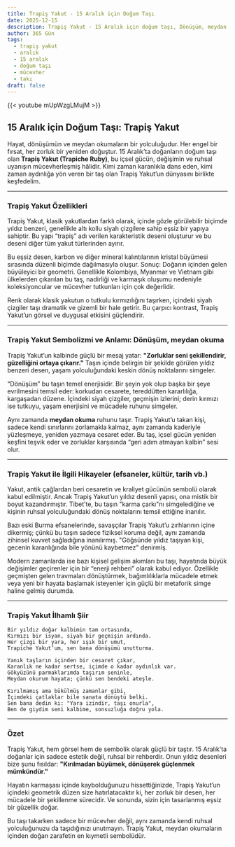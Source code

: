 ```yaml
---
title: Trapiş Yakut - 15 Aralık için Doğum Taşı
date: 2025-12-15
description: Trapiş Yakut - 15 Aralık için doğum taşı, Dönüşüm, meydan okuma sembolü. Bu özel taşın derin anlamını öğrenin.
author: 365 Gün
tags:
  - trapiş yakut
  - aralık
  - 15 aralık
  - doğum taşı
  - mücevher
  - takı
draft: false
---
```


{{< youtube mUpWzgLMujM >}}

## 15 Aralık için Doğum Taşı: Trapiş Yakut

Hayat, dönüşümün ve meydan okumaların bir yolculuğudur. Her engel bir fırsat, her zorluk bir yeniden doğuştur. 15 Aralık’ta doğanların doğum taşı olan **Trapiş Yakut (Trapiche Ruby)**, bu içsel gücün, değişimin ve ruhsal uyanışın mücevherleşmiş hâlidir. Kimi zaman karanlıkla dans eden, kimi zaman aydınlığa yön veren bir taş olan Trapiş Yakut’un dünyasını birlikte keşfedelim.

---

### Trapiş Yakut Özellikleri

Trapiş Yakut, klasik yakutlardan farklı olarak, içinde gözle görülebilir biçimde yıldız benzeri, genellikle altı kollu siyah çizgilere sahip eşsiz bir yapıya sahiptir. Bu yapı “trapiş” adı verilen karakteristik deseni oluşturur ve bu deseni diğer tüm yakut türlerinden ayırır.

Bu eşsiz desen, karbon ve diğer mineral kalıntılarının kristal büyümesi sırasında düzenli biçimde dağılmasıyla oluşur. Sonuç: Doğanın içinden gelen büyüleyici bir geometri. Genellikle Kolombiya, Myanmar ve Vietnam gibi ülkelerden çıkarılan bu taş, nadirliği ve karmaşık oluşumu nedeniyle koleksiyoncular ve mücevher tutkunları için çok değerlidir.

Renk olarak klasik yakutun o tutkulu kırmızılığını taşırken, içindeki siyah çizgiler taşı dramatik ve gizemli bir hale getirir. Bu çarpıcı kontrast, Trapiş Yakut’un görsel ve duygusal etkisini güçlendirir.

---

### Trapiş Yakut Sembolizmi ve Anlamı: Dönüşüm, meydan okuma

Trapiş Yakut’un kalbinde güçlü bir mesaj yatar: **"Zorluklar seni şekillendirir, güzelliğini ortaya çıkarır."** Taşın içinde belirgin bir şekilde görülen yıldız benzeri desen, yaşam yolculuğundaki keskin dönüş noktalarını simgeler.

“Dönüşüm” bu taşın temel enerjisidir. Bir şeyin yok olup başka bir şeye evrilmesini temsil eder: korkudan cesarete, tereddütten kararlılığa, kargaşadan düzene. İçindeki siyah çizgiler, geçmişin izlerini; derin kırmızı ise tutkuyu, yaşam enerjisini ve mücadele ruhunu simgeler.

Aynı zamanda **meydan okuma** ruhunu taşır. Trapiş Yakut’u takan kişi, sadece kendi sınırlarını zorlamakla kalmaz, aynı zamanda kaderiyle yüzleşmeye, yeniden yazmaya cesaret eder. Bu taş, içsel gücün yeniden keşfini teşvik eder ve zorluklar karşısında “geri adım atmayan kalbin” sesi olur.

---

### Trapiş Yakut ile İlgili Hikayeler (efsaneler, kültür, tarih vb.)

Yakut, antik çağlardan beri cesaretin ve kraliyet gücünün sembolü olarak kabul edilmiştir. Ancak Trapiş Yakut’un yıldız desenli yapısı, ona mistik bir boyut kazandırmıştır. Tibet’te, bu taşın "karma çarkı"nı simgelediğine ve kişinin ruhsal yolculuğundaki dönüş noktalarını temsil ettiğine inanılır.

Bazı eski Burma efsanelerinde, savaşçılar Trapiş Yakut’u zırhlarının içine dikermiş; çünkü bu taşın sadece fiziksel koruma değil, aynı zamanda zihinsel kuvvet sağladığına inanılırmış. "Göğsünde yıldız taşıyan kişi, gecenin karanlığında bile yönünü kaybetmez" denirmiş.

Modern zamanlarda ise bazı kişisel gelişim akımları bu taşı, hayatında büyük değişimler geçirenler için bir “enerji rehberi” olarak kabul ediyor. Özellikle geçmişten gelen travmaları dönüştürmek, bağımlılıklarla mücadele etmek veya yeni bir hayata başlamak isteyenler için güçlü bir metaforik simge haline gelmiş durumda.

---

### Trapiş Yakut İlhamlı Şiir

```
Bir yıldız doğar kalbimin tam ortasında,  
Kırmızı bir isyan, siyah bir geçmişin ardında.  
Her çizgi bir yara, her ışık bir umut,  
Trapiche Yakut’um, sen bana dönüşümü unutturma.

Yanık taşların içinden bir cesaret çıkar,  
Karanlık ne kadar sertse, içimde o kadar aydınlık var.  
Gökyüzünü parmaklarımda taşırım seninle,  
Meydan okurum hayata; çünkü sen bendeki ateşle.

Kırılmamış ama bükülmüş zamanlar gibi,  
İçimdeki çatlaklar bile sanata dönüştü belki.  
Sen bana dedin ki: "Yara izindir, taşı onurla",  
Ben de giydim seni kalbime, sonsuzluğa doğru yola.
```

---

### Özet

Trapiş Yakut, hem görsel hem de sembolik olarak güçlü bir taştır. 15 Aralık’ta doğanlar için sadece estetik değil, ruhsal bir rehberdir. Onun yıldız desenleri bize şunu fısıldar: **"Kırılmadan büyümek, dönüşerek güçlenmek mümkündür."**

Hayatın karmaşası içinde kaybolduğunuzu hissettiğinizde, Trapiş Yakut’un içindeki geometrik düzen size hatırlatacaktır ki, her zorluk bir desen, her mücadele bir şekillenme sürecidir. Ve sonunda, sizin için tasarlanmış eşsiz bir güzellik doğar.

Bu taşı takarken sadece bir mücevher değil, aynı zamanda kendi ruhsal yolculuğunuzu da taşıdığınızı unutmayın. Trapiş Yakut, meydan okumaların içinden doğan zarafetin en kıymetli sembolüdür.